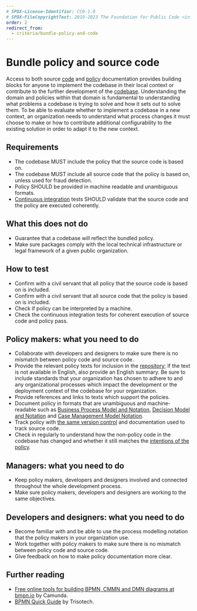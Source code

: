 ```yaml
---
# SPDX-License-Identifier: CC0-1.0
# SPDX-FileCopyrightText: 2019-2023 The Foundation for Public Code <info@publiccode.net>, https://standard.publiccode.net/AUTHORS
order: 2
redirect_from: 
  - criteria/bundle-policy-and-code
---
```

# Bundle policy and source code

Access to both source [code](../glossary.md#code) and [policy](../glossary.md#policy) documentation provides building blocks for anyone to implement the codebase in their local context or contribute to the further development of the [codebase](../glossary.md#codebase).
Understanding the domain and policies within that domain is fundamental to understanding what problems a codebase is trying to solve and how it sets out to solve them.
To be able to evaluate whether to implement a codebase in a new context, an organization needs to understand what process changes it must choose to make or how to contribute additional configurability to the existing solution in order to adapt it to the new context.

## Requirements

* The codebase MUST include the policy that the source code is based on.
* The codebase MUST include all source code that the policy is based on, unless used for fraud detection.
* Policy SHOULD be provided in machine readable and unambiguous formats.
* [Continuous integration](../glossary.md#continuous-integration) tests SHOULD validate that the source code and the policy are executed coherently.

## What this does not do

* Guarantee that a codebase will reflect the bundled policy.
* Make sure packages comply with the local technical infrastructure or legal framework of a given public organization.

## How to test

* Confirm with a civil servant that all policy that the source code is based on is included.
* Confirm with a civil servant that all source code that the policy is based on is included.
* Check if policy can be interpreted by a machine.
* Check the continuous integration tests for coherent execution of source code and policy pass.

## Policy makers: what you need to do

* Collaborate with developers and designers to make sure there is no mismatch between policy code and source code.
* Provide the relevant policy texts for inclusion in the [repository](../glossary.md#repository); if the text is not available in English, also provide an English summary. Be sure to include standards that your organization has chosen to adhere to and any organizational processes which impact the development or the deployment context of the codebase for your organization.
* Provide references and links to texts which support the policies.
* Document policy in formats that are unambiguous and machine-readable such as [Business Process Model and Notation](https://en.wikipedia.org/wiki/Business_Process_Model_and_Notation), [Decision Model and Notation](https://en.wikipedia.org/wiki/Decision_Model_and_Notation) and [Case Management Model Notation](https://en.wikipedia.org/wiki/CMMN).
* Track policy with [the same version control](maintain-version-control.md) and documentation used to track source code.
* Check in regularly to understand how the non-policy code in the codebase has changed and whether it still matches the [intentions of the policy](document-codebase-objectives.md).

## Managers: what you need to do

* Keep policy makers, developers and designers involved and connected throughout the whole development process.
* Make sure policy makers, developers and designers are working to the same objectives.

## Developers and designers: what you need to do

* Become familiar with and be able to use the process modelling notation that the policy makers in your organization use.
* Work together with policy makers to make sure there is no mismatch between policy code and source code.
* Give feedback on how to make policy documentation more clear.

## Further reading

* [Free online tools for building BPMN, CMMN and DMN diagrams at bmpn.io](https://bpmn.io/) by Camunda.
* [BPMN Quick Guide](https://www.bpmnquickguide.com/view-bpmn-quick-guide/) by Trisotech.
